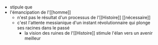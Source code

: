 - stipule que
- l'émancipation de l'[[homme]]
  - n'est pas le résultat d'un processus de l'[[Histoire]] [[nécessaire]]
  - c'est l'attente messianique d'un instant révolutionnaire qui plonge ses racines dans le passé
    - la vision des ruines de l'[[Histoire]] stimule l'élan vers un avenir meilleur
